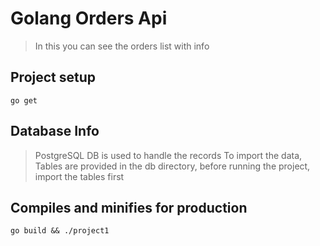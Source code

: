 ﻿# Golang Orders Api

> In this you can see the orders list with info

## Project setup

```
go get
```
## Database Info

> PostgreSQL DB is used to handle the records
> To import the data, Tables are provided in the db directory, before running the project, import the tables first
## Compiles and minifies for production

```
go build && ./project1
```
